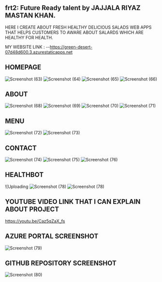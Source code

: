 ## frt2: Future Ready talent by JAJJALA RIYAZ MASTAN KHAN.

HERE I CREATE ABOUT FRESH HEALTHY DELICIOUS SALADS WEB APPS THAT HELPS CUSTOMERS TO AWARE ABOUT SALARDS WHICH ARE HEALTHY FOR HEALTH.


MY WEBSITE LINK : --https://green-desert-07d48d600.3.azurestaticapps.net

## HOMEPAGE
![Screenshot (63)](https://user-images.githubusercontent.com/127432029/232184539-0a277d1f-daaf-4654-95a6-fd93517c98d7.png)
![Screenshot (64)](https://user-images.githubusercontent.com/127432029/232184541-edd98d3a-a048-475a-9e11-4eac47f3ac93.png)
![Screenshot (65)](https://user-images.githubusercontent.com/127432029/232184543-e4b48179-f421-4a8e-a214-7a1e4aa4a846.png)
![Screenshot (66)](https://user-images.githubusercontent.com/127432029/232184545-f80be3a0-d513-48e4-9355-3bfdc988e894.png)

## ABOUT
![Screenshot (68)](https://user-images.githubusercontent.com/127432029/232184578-26f2152f-20c1-4e90-b23f-d8cd68ff496e.png)
![Screenshot (69)](https://user-images.githubusercontent.com/127432029/232184579-c5f8ffe1-8fdd-46a2-8af4-4b9fa10691d4.png)
![Screenshot (70)](https://user-images.githubusercontent.com/127432029/232184581-3e01c6b1-8e01-4a50-9c56-b00684579f44.png)
![Screenshot (71)](https://user-images.githubusercontent.com/127432029/232184583-a065f383-c43b-4c07-bd4c-2b340238f541.png)

## MENU 
![Screenshot (72)](https://user-images.githubusercontent.com/127432029/232184620-83d5b0e8-7b0e-4206-9c50-a67a145a5535.png)
![Screenshot (73)](https://user-images.githubusercontent.com/127432029/232184623-2dd1329f-81ea-44bc-88a3-e2219d2a895c.png)

## CONTACT
![Screenshot (74)](https://user-images.githubusercontent.com/127432029/232184674-87c8859b-3f20-4322-b02e-5a92f15f77f0.png)
![Screenshot (75)](https://user-images.githubusercontent.com/127432029/232184677-09348a95-3047-4830-ab6d-6536b9e7d583.png)
![Screenshot (76)](https://user-images.githubusercontent.com/127432029/232184680-04352db4-dcc1-476d-9f9a-5623fd5e7d6f.png)

## HEALTHBOT
![Uploading ![Screenshot (78)](https://user-images.githubusercontent.com/127432029/232184720-985c232c-6653-4d39-a60b-b23145c0cfe7.png)
![Screenshot (78)](https://user-images.githubusercontent.com/127432029/232184734-90a5f15a-0e3d-4b14-92b3-fed07f6d5635.png)
 
 ## YOUTUBE VIDEO LINK THAT I CAN EXPLAIN ABOUT PROJECT
 https://youtu.be/Caz5qZaX_fs
 
 ## AZURE PORTAL SCREENSHOT
 ![Screenshot (79)](https://user-images.githubusercontent.com/127432029/232184891-10f25caf-407e-4b5d-81e4-c050e59cac2a.png)


## GITHUB REPOSITORY SCREENSHOT

![Screenshot (80)](https://user-images.githubusercontent.com/127432029/232185076-b466a7f8-46a3-46a2-9983-2f311ae6d775.png)
